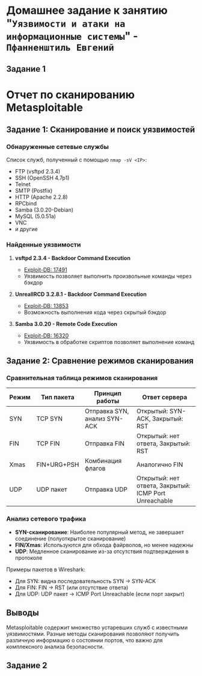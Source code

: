 # Домашнее задание к занятию "`Уязвимости и атаки на информационные системы`" - `Пфанненштиль Евгений`

## Задание 1

# Отчет по сканированию Metasploitable

## Задание 1: Сканирование и поиск уязвимостей

### Обнаруженные сетевые службы
Список служб, полученный с помощью `nmap -sV <IP>`:
- FTP (vsftpd 2.3.4)
- SSH (OpenSSH 4.7p1)
- Telnet
- SMTP (Postfix)
- HTTP (Apache 2.2.8)
- RPCbind
- Samba (3.0.20-Debian)
- MySQL (5.0.51a)
- VNC
- и другие

### Найденные уязвимости
1. **vsftpd 2.3.4 - Backdoor Command Execution**
   - [Exploit-DB: 17491](https://www.exploit-db.com/exploits/17491)
   - Уязвимость позволяет выполнить произвольные команды через бэкдор

2. **UnrealIRCD 3.2.8.1 - Backdoor Command Execution**
   - [Exploit-DB: 13853](https://www.exploit-db.com/exploits/13853)
   - Возможность выполнения кода через скрытый бэкдор

3. **Samba 3.0.20 - Remote Code Execution**
   - [Exploit-DB: 16320](https://www.exploit-db.com/exploits/16320)
   - Уязвимость в обработке скриптов позволяет выполнение команд

## Задание 2: Сравнение режимов сканирования

### Сравнительная таблица режимов сканирования

| Режим  | Тип пакета | Принцип работы | Ответ сервера |
|--------|------------|----------------|---------------|
| SYN    | TCP SYN    | Отправка SYN, анализ SYN-ACK | Открытый: SYN-ACK, Закрытый: RST |
| FIN    | TCP FIN    | Отправка FIN   | Открытый: нет ответа, Закрытый: RST |
| Xmas   | FIN+URG+PSH| Комбинация флагов | Аналогично FIN |
| UDP    | UDP пакет  | Отправка UDP    | Открытый: нет ответа, Закрытый: ICMP Port Unreachable |

### Анализ сетевого трафика
- **SYN-сканирование**: Наиболее популярный метод, не завершает соединение (полуоткрытое сканирование)
- **FIN/Xmas**: Используются для обхода файрволов, но менее надежны
- **UDP**: Медленное сканирование из-за отсутствия подтверждения в протоколе

Примеры пакетов в Wireshark:
- Для SYN: видна последовательность SYN → SYN-ACK
- Для FIN: FIN → RST (или отсутствие ответа)
- Для UDP: UDP пакет → ICMP Port Unreachable (если порт закрыт)

## Выводы
Metasploitable содержит множество устаревших служб с известными уязвимостями. Разные методы сканирования позволяют получить различную информацию о состоянии портов, что важно для комплексного анализа безопасности.

## Задание 2
